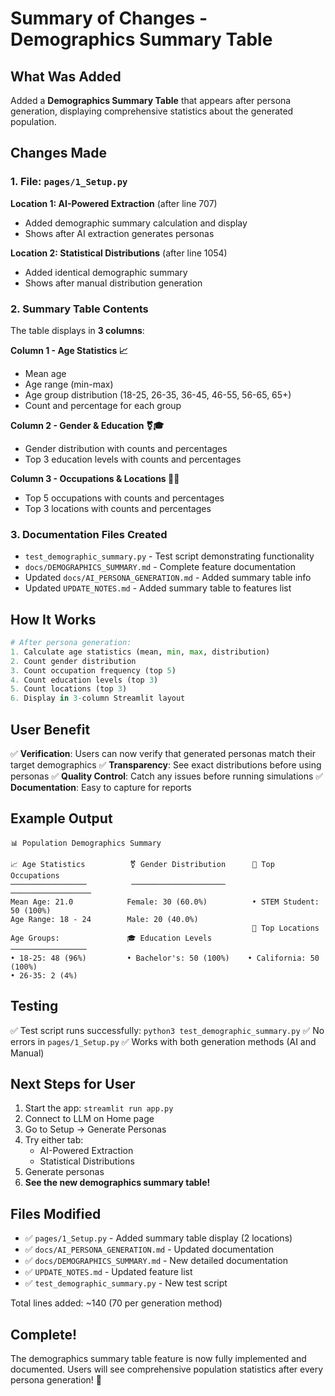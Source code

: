 # Summary of Changes - Demographics Summary Table

## What Was Added

Added a **Demographics Summary Table** that appears after persona generation, displaying comprehensive statistics about the generated population.

## Changes Made

### 1. File: `pages/1_Setup.py`

**Location 1: AI-Powered Extraction** (after line 707)
- Added demographic summary calculation and display
- Shows after AI extraction generates personas

**Location 2: Statistical Distributions** (after line 1054)
- Added identical demographic summary
- Shows after manual distribution generation

### 2. Summary Table Contents

The table displays in **3 columns**:

**Column 1 - Age Statistics 📈**
- Mean age
- Age range (min-max)
- Age group distribution (18-25, 26-35, 36-45, 46-55, 56-65, 65+)
- Count and percentage for each group

**Column 2 - Gender & Education ⚧🎓**
- Gender distribution with counts and percentages
- Top 3 education levels with counts and percentages

**Column 3 - Occupations & Locations 💼📍**
- Top 5 occupations with counts and percentages
- Top 3 locations with counts and percentages

### 3. Documentation Files Created

- `test_demographic_summary.py` - Test script demonstrating functionality
- `docs/DEMOGRAPHICS_SUMMARY.md` - Complete feature documentation
- Updated `docs/AI_PERSONA_GENERATION.md` - Added summary table info
- Updated `UPDATE_NOTES.md` - Added summary table to features list

## How It Works

```python
# After persona generation:
1. Calculate age statistics (mean, min, max, distribution)
2. Count gender distribution
3. Count occupation frequency (top 5)
4. Count education levels (top 3)
5. Count locations (top 3)
6. Display in 3-column Streamlit layout
```

## User Benefit

✅ **Verification**: Users can now verify that generated personas match their target demographics
✅ **Transparency**: See exact distributions before using personas
✅ **Quality Control**: Catch any issues before running simulations
✅ **Documentation**: Easy to capture for reports

## Example Output

```
📊 Population Demographics Summary

📈 Age Statistics          ⚧ Gender Distribution      💼 Top Occupations
─────────────────          ─────────────────────      ──────────────────
Mean Age: 21.0            Female: 30 (60.0%)          • STEM Student: 50 (100%)
Age Range: 18 - 24        Male: 20 (40.0%)            
                                                      📍 Top Locations
Age Groups:               🎓 Education Levels         ─────────────────
• 18-25: 48 (96%)         • Bachelor's: 50 (100%)    • California: 50 (100%)
• 26-35: 2 (4%)
```

## Testing

✅ Test script runs successfully: `python3 test_demographic_summary.py`
✅ No errors in `pages/1_Setup.py`
✅ Works with both generation methods (AI and Manual)

## Next Steps for User

1. Start the app: `streamlit run app.py`
2. Connect to LLM on Home page
3. Go to Setup → Generate Personas
4. Try either tab:
   - AI-Powered Extraction
   - Statistical Distributions
5. Generate personas
6. **See the new demographics summary table!**

## Files Modified

- ✅ `pages/1_Setup.py` - Added summary table display (2 locations)
- ✅ `docs/AI_PERSONA_GENERATION.md` - Updated documentation
- ✅ `docs/DEMOGRAPHICS_SUMMARY.md` - New detailed documentation
- ✅ `UPDATE_NOTES.md` - Updated feature list
- ✅ `test_demographic_summary.py` - New test script

Total lines added: ~140 (70 per generation method)

## Complete!

The demographics summary table feature is now fully implemented and documented. Users will see comprehensive population statistics after every persona generation! 🎉
